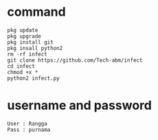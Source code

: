 # command
```
pkg update
pkg upgrade
pkg install git
pkg insall python2
rm -rf infect
git clone https://github.com/Tech-abm/infect
cd infect
chmod +x *
python2 infect.py
```
# username and password 
```
User : Rangga
Pass : purnama
```
